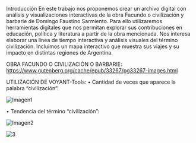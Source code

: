 Introducción
En este trabajo nos proponemos crear un archivo digital con análisis y visualizaciones interactivas de la obra Facundo o civilización y barbarie de Domingo Faustino Sarmiento. 
Para ello utilizaremos herramientas digitales que nos permitan explorar sus contribuciones en educación, política y literatura a partir de la obra mencionada. Nos interesa elaborar una línea de tiempo interactiva y análisis visuales del término civilización. Incluimos un mapa interactivo que muestra sus viajes y su impacto en distintas regiones de Argentina.


OBRA FACUNDO O CIVILIZACIÓN O BARBARIE:
https://www.gutenberg.org/cache/epub/33267/pg33267-images.html


UTILIZACIÓN DE VOYANT-Tools: 
•	Cantidad de veces que aparece la palabra “civilización”:


![Imagen1](https://github.com/user-attachments/assets/345cd636-0536-4172-8493-1f6ba0e90bd4)


•	Tendencia del término “civilización”:

![Imagen2](https://github.com/user-attachments/assets/d6dd4e42-4cb5-4dfa-aee8-406f665227f0)

![3](https://github.com/user-attachments/assets/27117f4c-611b-4530-9b52-0df6469741c1)

